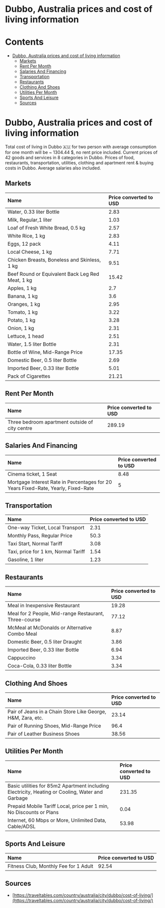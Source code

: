 
Dubbo, Australia prices and cost of living information
======================================================

Contents
========

* [Dubbo, Australia prices and cost of living information](#dubbo-australia-prices-and-cost-of-living-information)
	* [Markets](#markets)
	* [Rent Per Month](#rent-per-month)
	* [Salaries And Financing](#salaries-and-financing)
	* [Transportation](#transportation)
	* [Restaurants](#restaurants)
	* [Clothing And Shoes](#clothing-and-shoes)
	* [Utilities Per Month](#utilities-per-month)
	* [Sports And Leisure](#sports-and-leisure)
	* [Sources](#sources)

# Dubbo, Australia prices and cost of living information


Total cost of living in Dubbo 🇦🇺 for two person with average consumption for one month will be ~ 1304.44 $, no rent 
price included. Current prices of 42 goods and services in 8 categories  in Dubbo. Prices of food, restaurants, 
transportation, utilities, clothing and apartment rent & buying costs in Dubbo. Average salaries also included.
## Markets

|Name|Price converted to USD|
| :--- | :--- |
|Water, 0.33 liter Bottle|2.83|
|Milk, Regular,1 liter|1.03|
|Loaf of Fresh White Bread, 0.5 kg|2.57|
|White Rice, 1 kg|2.83|
|Eggs, 12 pack|4.11|
|Local Cheese, 1 kg|7.71|
|Chicken Breasts, Boneless and Skinless, 1 kg|9.51|
|Beef Round or Equivalent Back Leg Red Meat, 1 kg |15.42|
|Apples, 1 kg|2.7|
|Banana, 1 kg|3.6|
|Oranges, 1 kg|2.95|
|Tomato, 1 kg|3.22|
|Potato, 1 kg|3.28|
|Onion, 1 kg|2.31|
|Lettuce, 1 head|2.51|
|Water, 1.5 liter Bottle|2.31|
|Bottle of Wine, Mid-Range Price|17.35|
|Domestic Beer, 0.5 liter Bottle|2.69|
|Imported Beer, 0.33 liter Bottle|5.01|
|Pack of Cigarettes|21.21|
  

## Rent Per Month

|Name|Price converted to USD|
| :--- | :--- |
|Three bedroom apartment outside of city centre|289.19|
  

## Salaries And Financing

|Name|Price converted to USD|
| :--- | :--- |
|Cinema ticket, 1 Seat|8.48|
|Mortgage Interest Rate in Percentages for 20 Years Fixed-Rate, Yearly, Fixed-Rate|5|
  

## Transportation

|Name|Price converted to USD|
| :--- | :--- |
|One-way Ticket, Local Transport|2.31|
|Monthly Pass, Regular Price|50.3|
|Taxi Start, Normal Tariff|3.08|
|Taxi, price for 1 km, Normal Tariff|1.54|
|Gasoline, 1 liter|1.23|
  

## Restaurants

|Name|Price converted to USD|
| :--- | :--- |
|Meal in Inexpensive Restaurant|19.28|
|Meal for 2 People, Mid-range Restaurant, Three-course|77.12|
|McMeal at McDonalds or Alternative Combo Meal|8.87|
|Domestic Beer, 0.5 liter Draught|3.86|
|Imported Beer, 0.33 liter Bottle|6.94|
|Cappuccino|3.34|
|Coca-Cola, 0.33 liter Bottle|3.34|
  

## Clothing And Shoes

|Name|Price converted to USD|
| :--- | :--- |
|Pair of Jeans in a Chain Store Like George, H&M, Zara, etc.|23.14|
|Pair of Running Shoes, Mid-Range Price|96.4|
|Pair of Leather Business Shoes|38.56|
  

## Utilities Per Month

|Name|Price converted to USD|
| :--- | :--- |
|Basic utilities for 85m2 Apartment including Electricity, Heating or Cooling, Water and Garbage|231.35|
|Prepaid Mobile Tariff Local, price per 1 min, No Discounts or Plans|0.04|
|Internet, 60 Mbps or More, Unlimited Data, Cable/ADSL|53.98|
  

## Sports And Leisure

|Name|Price converted to USD|
| :--- | :--- |
|Fitness Club, Monthly Fee for 1 Adult|92.54|
  

## Sources

- [https://traveltables.com/country/australia/city/dubbo/cost-of-living/](https://traveltables.com/country/australia/city/dubbo/cost-of-living/)
